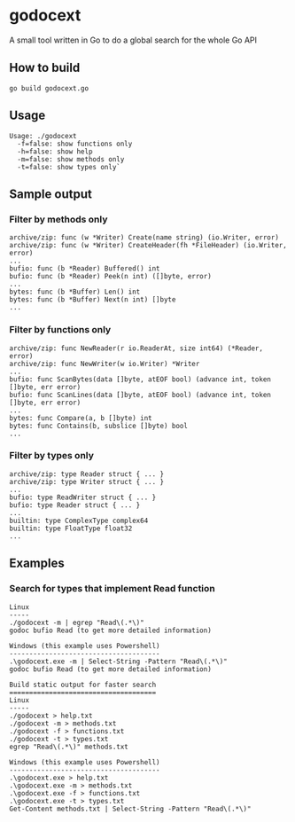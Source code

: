 godocext
========

A small tool written in Go to do a global search for the whole Go API

How to build
------------
`go build godocext.go`

Usage
-----
    Usage: ./godocext
      -f=false: show functions only
      -h=false: show help
      -m=false: show methods only
      -t=false: show types only`

Sample output
-------------
### Filter by methods only ###
    archive/zip: func (w *Writer) Create(name string) (io.Writer, error)
    archive/zip: func (w *Writer) CreateHeader(fh *FileHeader) (io.Writer, error)
    ...
    bufio: func (b *Reader) Buffered() int
    bufio: func (b *Reader) Peek(n int) ([]byte, error)
    ...
    bytes: func (b *Buffer) Len() int
    bytes: func (b *Buffer) Next(n int) []byte
    ...    

### Filter by functions only ###
    archive/zip: func NewReader(r io.ReaderAt, size int64) (*Reader, error)
    archive/zip: func NewWriter(w io.Writer) *Writer
    ...
    bufio: func ScanBytes(data []byte, atEOF bool) (advance int, token []byte, err error)
    bufio: func ScanLines(data []byte, atEOF bool) (advance int, token []byte, err error)
    ...
    bytes: func Compare(a, b []byte) int
    bytes: func Contains(b, subslice []byte) bool
    ...

### Filter by types only ###
    archive/zip: type Reader struct { ... }
    archive/zip: type Writer struct { ... }
    ...
    bufio: type ReadWriter struct { ... }
    bufio: type Reader struct { ... }
    ...
    builtin: type ComplexType complex64
    builtin: type FloatType float32
    ...

Examples
--------
### Search for types that implement Read function ###
    Linux
    -----
    ./godocext -m | egrep "Read\(.*\)"
    godoc bufio Read (to get more detailed information)

    Windows (this example uses Powershell)
    --------------------------------------
    .\godocext.exe -m | Select-String -Pattern "Read\(.*\)"
    godoc bufio Read (to get more detailed information)

    Build static output for faster search
    =====================================
    Linux
    -----
    ./godocext > help.txt
    ./godocext -m > methods.txt
    ./godocext -f > functions.txt
    ./godocext -t > types.txt
    egrep "Read\(.*\)" methods.txt

    Windows (this example uses Powershell)
    --------------------------------------
    .\godocext.exe > help.txt
    .\godocext.exe -m > methods.txt
    .\godocext.exe -f > functions.txt
    .\godocext.exe -t > types.txt
    Get-Content methods.txt | Select-String -Pattern "Read\(.*\)"


